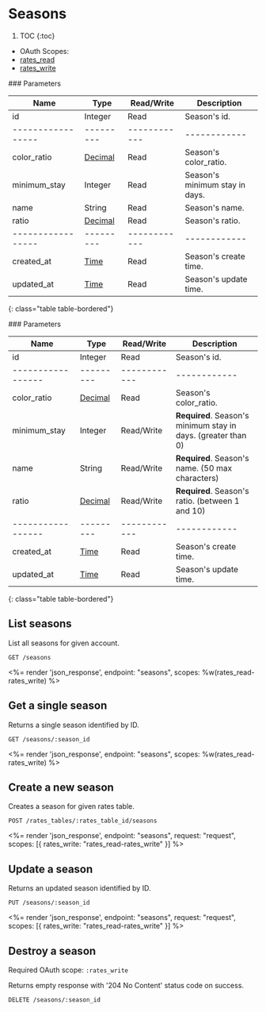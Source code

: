 # Seasons

1. TOC
{:toc}

<ul class="nav nav-pills pull-right" role="tablist">
  <li class="disabled"><a>OAuth Scopes:</a></li>
  <li class="active"><a href="#rates_read" role="tab" data-toggle="pill">rates_read</a></li>
  <li><a href="#rates_write" role="tab" data-toggle="pill">rates_write</a></li>
</ul>

<div class="tab-content" markdown="1">
  <div class="tab-pane active" id="rates_read" markdown="1">
### Parameters

Name             | Type    | Read/Write | Description
-----------------|---------|------------|------------
id               | Integer | Read       | Season's id.
-----------------|---------|------------|------------
color_ratio      | [Decimal](/reference/enums#formats) | Read       | Season's color_ratio.
minimum_stay     | Integer | Read       | Season's minimum stay in days.
name             | String  | Read       | Season's name.
ratio            | [Decimal](/reference/enums#formats) | Read       | Season's ratio.
-----------------|---------|------------|------------
created_at       | [Time](/reference/formats#date--time) | Read       | Season's create time.
updated_at       | [Time](/reference/formats#date--time) | Read       | Season's update time.
{: class="table table-bordered"}
  </div>
  <div class="tab-pane" id="rates_write" markdown="1">
### Parameters

Name             | Type    | Read/Write | Description
-----------------|---------|------------|------------
id               | Integer | Read       | Season's id.
-----------------|---------|------------|------------
color_ratio      | [Decimal](/reference/enums#formats) | Read       | Season's color_ratio.
minimum_stay     | Integer | Read/Write | **Required**. Season's minimum stay in days. (greater than 0)
name             | String  | Read/Write | **Required**. Season's name. (50 max characters)
ratio            | [Decimal](/reference/enums#formats) | Read/Write | **Required**. Season's ratio. (between 1 and 10)
-----------------|---------|------------|------------
created_at       | [Time](/reference/formats#date--time) | Read       | Season's create time.
updated_at       | [Time](/reference/formats#date--time) | Read       | Season's update time.
{: class="table table-bordered"}
  </div>
</div>



## List seasons

List all seasons for given account.

~~~
GET /seasons
~~~

<%= render 'json_response', endpoint: "seasons", scopes: %w(rates_read-rates_write) %>

## Get a single season

Returns a single season identified by ID.

~~~
GET /seasons/:season_id
~~~

<%= render 'json_response', endpoint: "seasons", scopes: %w(rates_read-rates_write) %>

## Create a new season

Creates a season for given rates table.

~~~
POST /rates_tables/:rates_table_id/seasons
~~~

<%= render 'json_response', endpoint: "seasons", request: "request",
  scopes: [{ rates_write: "rates_read-rates_write" }] %>

## Update a season

Returns an updated season identified by ID.

~~~
PUT /seasons/:season_id
~~~

<%= render 'json_response', endpoint: "seasons", request: "request",
  scopes: [{ rates_write: "rates_read-rates_write" }] %>

## Destroy a season

Required OAuth scope: `:rates_write`

Returns empty response with '204 No Content' status code on success.

~~~~~~
DELETE /seasons/:season_id
~~~~~~
